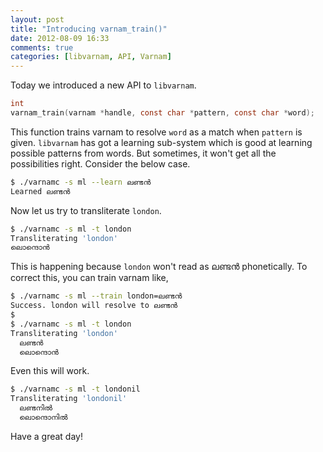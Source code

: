 ```yaml
---
layout: post
title: "Introducing varnam_train()"
date: 2012-08-09 16:33
comments: true
categories: [libvarnam, API, Varnam]
---
```

Today we introduced a new API to `libvarnam`.

```c
int
varnam_train(varnam *handle, const char *pattern, const char *word);
```

This function trains varnam to resolve `word` as a match when `pattern` is given. `libvarnam` has got a learning sub-system which is good at learning possible patterns from words. But sometimes, it won't get all the possibilities right. Consider the below case.

```bash
$ ./varnamc -s ml --learn ലണ്ടൻ
Learned ലണ്ടൻ
```

Now let us try to transliterate `london`.

```bash
$ ./varnamc -s ml -t london
Transliterating 'london'
ലൊന്ദൊൻ
```

This is happening because `london` won't read as ലണ്ടൻ phonetically. To correct this, you can train varnam like,

```bash
$ ./varnamc -s ml --train london=ലണ്ടൻ
Success. london will resolve to ലണ്ടൻ
$
$ ./varnamc -s ml -t london
Transliterating 'london'
  ലണ്ടൻ
  ലൊന്ദൊൻ
```
Even this will work.

```bash
$ ./varnamc -s ml -t londonil
Transliterating 'londonil'
  ലണ്ടനിൽ
  ലൊന്ദൊനിൽ
```

Have a great day!
